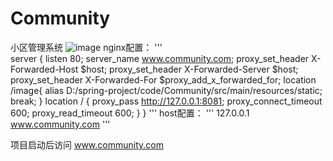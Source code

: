 # Community
小区管理系统
![image](https://user-images.githubusercontent.com/65147786/227552976-b46dca71-be9c-4b83-9e07-bb6a45085a99.png)
nginx配置：
  '''  
  server {
        listen       80;
        server_name  www.community.com;
        proxy_set_header X-Forwarded-Host $host;
		proxy_set_header X-Forwarded-Server $host;
		proxy_set_header X-Forwarded-For $proxy_add_x_forwarded_for;
		location /image{
			alias D:/spring-project/code/Community/src/main/resources/static;
			break;
		}
		location / {
			proxy_pass http://127.0.0.1:8081;
			proxy_connect_timeout 600;
			proxy_read_timeout 600;
		}
    }
    '''
host配置：
    '''
    127.0.0.1 www.community.com
    '''

项目启动后访问  www.community.com
